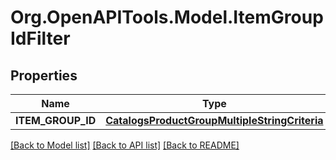 # Org.OpenAPITools.Model.ItemGroupIdFilter

## Properties

Name | Type | Description | Notes
------------ | ------------- | ------------- | -------------
**ITEM_GROUP_ID** | [**CatalogsProductGroupMultipleStringCriteria**](.md) |  | 

[[Back to Model list]](../README.md#documentation-for-models) [[Back to API list]](../README.md#documentation-for-api-endpoints) [[Back to README]](../README.md)

